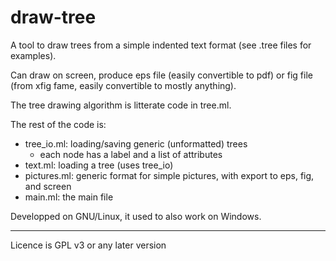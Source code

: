 # draw-tree

A tool to draw trees from a simple indented text format (see .tree
files for examples).

Can draw on screen, produce eps file (easily convertible to pdf) or
fig file (from xfig fame, easily convertible to mostly anything).

The tree drawing algorithm is litterate code in tree.ml.

The rest of the code is:

 * tree_io.ml: loading/saving generic (unformatted) trees
   * each node has a label and a list of attributes
 * text.ml: loading a tree (uses tree_io)
 * pictures.ml: generic format for simple pictures, with export to
   eps, fig, and screen
 * main.ml: the main file

Developped on GNU/Linux, it used to also work on Windows.


----
Licence is GPL v3 or any later version
